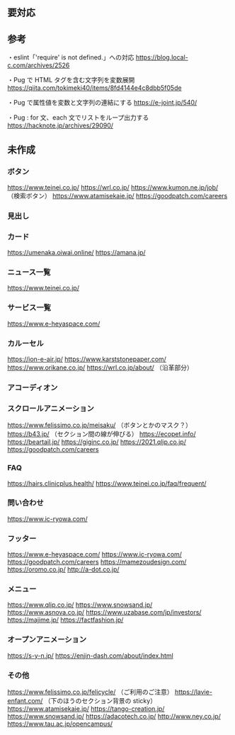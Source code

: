 ## 要対応

## 参考

・eslint「'require' is not defined.」への対応
https://blog.local-c.com/archives/2526

・Pug で HTML タグを含む文字列を変数展開
https://qiita.com/tokimeki40/items/8fd4144e4c8dbb5f05de

・Pug で属性値を変数と文字列の連結にする
https://e-joint.jp/540/

・Pug : for 文、each 文でリストをループ出力する
https://hacknote.jp/archives/29090/

## 未作成

### ボタン

https://www.teinei.co.jp/
https://wrl.co.jp/
https://www.kumon.ne.jp/job/ （検索ボタン）
https://www.atamisekaie.jp/
https://goodpatch.com/careers

### 見出し

### カード

https://umenaka.oiwai.online/
https://amana.jp/

### ニュース一覧

https://www.teinei.co.jp/

### サービス一覧

https://www.e-heyaspace.com/

### カルーセル

https://ion-e-air.jp/
https://www.karststonepaper.com/
https://www.orikane.co.jp/
https://wrl.co.jp/about/ （沿革部分）

### アコーディオン

### スクロールアニメーション

https://www.felissimo.co.jp/meisaku/ （ボタンとかのマスク？）
https://b43.jp/ （セクション間の線が伸びる）
https://ecopet.info/
https://beartail.jp/
https://giginc.co.jp/
https://2021.qlip.co.jp/
https://goodpatch.com/careers

### FAQ

https://hairs.clinicplus.health/
https://www.teinei.co.jp/faq/frequent/

### 問い合わせ

https://www.ic-ryowa.com/

### フッター

https://www.e-heyaspace.com/
https://www.ic-ryowa.com/
https://goodpatch.com/careers
https://mamezoudesign.com/
https://oromo.co.jp/
http://a-dot.co.jp/

### メニュー

https://www.qlip.co.jp/
https://www.snowsand.jp/
https://www.asnova.co.jp/
https://www.uzabase.com/jp/investors/
https://majime.jp/
https://factfashion.jp/

### オープンアニメーション

https://s-y-n.jp/
https://enjin-dash.com/about/index.html

### その他

https://www.felissimo.co.jp/felicycle/ （ご利用のご注意）
https://lavie-enfant.com/ （下のほうのセクション背景の sticky）
https://www.atamisekaie.jp/
https://tango-creation.jp/
https://www.snowsand.jp/
https://adacotech.co.jp/
http://www.ney.co.jp/
https://www.tau.ac.jp/opencampus/
